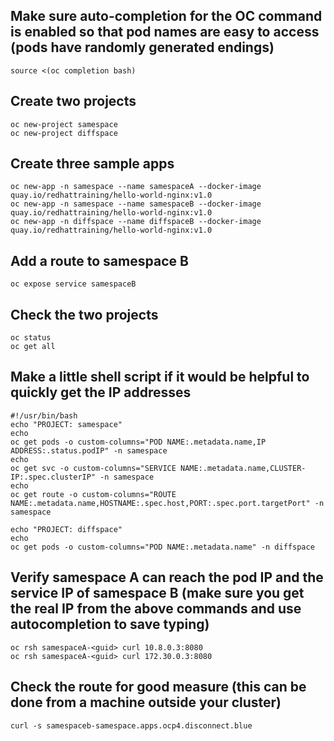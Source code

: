 ## Make sure auto-completion for the OC command is enabled so that pod names are easy to access (pods have randomly generated endings)
```
source <(oc completion bash)
```

## Create two projects
```
oc new-project samespace
oc new-project diffspace
```

## Create three sample apps
```
oc new-app -n samespace --name samespaceA --docker-image quay.io/redhattraining/hello-world-nginx:v1.0
oc new-app -n samespace --name samespaceB --docker-image quay.io/redhattraining/hello-world-nginx:v1.0
oc new-app -n diffspace --name diffspaceB --docker-image quay.io/redhattraining/hello-world-nginx:v1.0
```

## Add a route to samespace B
```
oc expose service samespaceB
```

## Check the two projects
```
oc status
oc get all
```

## Make a little shell script if it would be helpful to quickly get the IP addresses 
```
#!/usr/bin/bash
echo "PROJECT: samespace"
echo
oc get pods -o custom-columns="POD NAME:.metadata.name,IP ADDRESS:.status.podIP" -n samespace
echo
oc get svc -o custom-columns="SERVICE NAME:.metadata.name,CLUSTER-IP:.spec.clusterIP" -n samespace
echo
oc get route -o custom-columns="ROUTE NAME:.metadata.name,HOSTNAME:.spec.host,PORT:.spec.port.targetPort" -n samespace

echo "PROJECT: diffspace"
echo
oc get pods -o custom-columns="POD NAME:.metadata.name" -n diffspace
```

## Verify samespace A can reach the pod IP and the service IP of samespace B (make sure you get the real IP from the above commands and use autocompletion to save typing)
```
oc rsh samespaceA-<guid> curl 10.8.0.3:8080
oc rsh samespaceA-<guid> curl 172.30.0.3:8080
```

## Check the route for good measure (this can be done from a machine outside your cluster)
```
curl -s samespaceb-samespace.apps.ocp4.disconnect.blue
```

